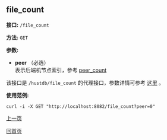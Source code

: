 ## file_count ##

**接口:** `/file_count`

**方法:** `GET`

**参数:** 

*  **peer** （必选）  
表示后端机节点索引，参考 [peer_count](peer_count.md)  

该接口是 `/hustdb/file_count` 的代理接口，参数详情可参考 [这里](../hustdb/hustdb/file_count.md) 。

**使用范例:**

    curl -i -X GET "http://localhost:8082/file_count?peer=0"

[上一页](../ha.md)

[回首页](../../index.md)